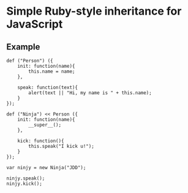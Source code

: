 Simple Ruby-style inheritance for JavaScript
============================================

## Example

	def ("Person") ({
		init: function(name){
			this.name = name;
		},
		
		speak: function(text){
			alert(text || "Hi, my name is " + this.name);
		}
	});
	
	def ("Ninja") << Person ({
		init: function(name){
			__super__();
		},
		
		kick: function(){
			this.speak("I kick u!");
		}
	});
	
	var ninjy = new Ninja("JDD");
	
	ninjy.speak();
	ninjy.kick();
